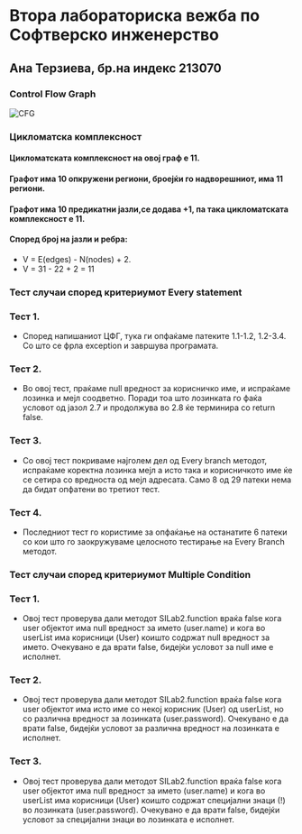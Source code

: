 # Втора лабораториска вежба по Софтверско инженерство

## Ана Терзиева, бр.на индекс 213070

### Control Flow Graph
![CFG](https://github.com/anaterzieva7/SI_2023_lab2_213070/assets/119891494/9dd1dbb5-0852-4103-a23f-55476959987f)



### Цикломатска комплексност
#### Цикломатската комплексност на овој граф е 11.
#### Графот има 10 опкружени региони, броејќи го надворешниот, има 11 региони.
#### Графот има 10 предикатни јазли,се додава +1, па така цикломатската комплексност е 11.
#### Според број на јазли и ребра:
* V = E(edges) - N(nodes) + 2.
* V = 31 - 22 + 2 = 11

### Тест случаи според критериумот Every statement

### Тест 1. 
* Според напишаниот ЦФГ, тука ги опфаќаме патеките 1.1-1.2, 1.2-3.4. Со што се фрла exception и завршува програмата.
  
### Тест 2.
*  Во овој тест, праќаме null вредност за корисничко име, и испраќаме лозинка и мејл соодветно. Поради тоа што лозинката го фаќа условот од јазол 2.7 и продолжува во 2.8 ќе терминира со return false. 

### Тест 3.
*  Со овој тест покриваме најголем дел од Every branch методот, испраќаме коректна лозинка мејл а исто така и корисничкото име ќе се сетира со вредноста од мејл адресата. Само 8 од 29 патеки нема да бидат опфатени во третиот тест. 

### Тест 4.
*  Последниот тест го користиме за опфаќање на останатите 6 патеки со кои што го заокружуваме целосното тестирање на Every Branch методот. 

### Тест случаи според критериумот Multiple Condition

### Тест 1. 
*  Овој тест проверува дали методот SILab2.function враќа false кога user објектот има null вредност за името (user.name) и кога во userList има корисници (User) коишто содржат null вредност за името. Очекувано е да врати false, бидејќи условот за null име е исполнет.

### Тест 2.
*  Овој тест проверува дали методот SILab2.function враќа false кога user објектот има исто име со некој корисник (User) од userList, но со различна вредност за лозинката (user.password). Очекувано е да врати false, бидејќи условот за различна вредност на лозинката е исполнет.

### Тест 3.
*  Овој тест проверува дали методот SILab2.function враќа false кога user објектот има null вредност за името (user.name) и кога во userList има корисници (User) коишто содржат специјални знаци (!) во лозинката (user.password). Очекувано е да врати false, бидејќи условот за специјални знаци во лозинката е исполнет.


